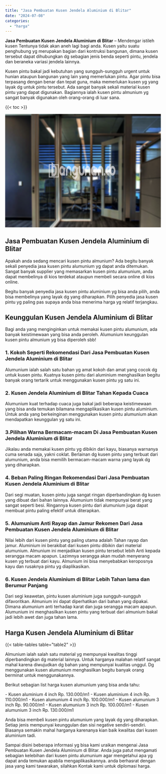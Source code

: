 ```yaml
---
title: "Jasa Pembuatan Kusen Jendela Aluminium di Blitar"
date: "2024-07-08"
categories: 
  - "harga"
---
```


**Jasa Pembuatan Kusen Jendela Aluminium di Blitar** – Mendengar istileh kusen Tentunya tidak akan aneh lagi bagi anda. Kusen yaitu suatu penghubung yg merupakan bagian dari kontruksi bangunan, dimana kusen tersebut dapat dihubungkan dg sebagian jenis benda seperti pintu, jendela dan beraneka variasi jendela lainnya.

Kusen pintu bakal jadi kebutuhan yang sungguh-sungguh urgent untuk hunian ataupun bangunan yang lain yang memerlukan pintu. Agar pintu bisa terpasang dengan benar dan tepat guna, maka memerlukan kusen yg yang layak dg untuk pintu tersebut. Ada sangat banyak sekali material kusen pintu yang dapat digunakan. Bagiannya ialah kusen pintu almunium yg sangat banyak digunakan oleh orang-orang di luar sana.

{{< toc >}}

![Jasa Pembuatan Kusen Jendela Aluminium di Blitar](/images/harga-kusen-jendela-alumunium-12.png)

## Jasa Pembuatan Kusen Jendela Aluminium di Blitar

Apakah anda sedang mencari kusen pintu almunium? Ada begitu banyak sekali penyedia jasa kusen pintu alumunium yg dapat anda ditemukan. Sangat banyak supplier yang memasarkan kusen pintu alumunium, anda dapat membelinya di kios terdekat ataupun membeli secara online di kios online.

Begitu banyak penyedia jasa kusen pintu aluminium yg bisa anda pilih, anda bisa membelinya yang layak dg yang diharapkan. Pilih penyedia jasa kusen pintu yg paling pas supaya anda bisa menerima harga yg relatif terjangkau.

## Keunggulan Kusen Jendela Aluminium di Blitar

Bagi anda yang menginginkan untuk memakai kusen pintu alumunium, ada banyak keistimewaan yang bisa anda peroleh. Alumunium keunggulan kusen pintu almunium yg bisa diperoleh sbb!

### 1\. Kokoh Seperti Rekomendasi Dari Jasa Pembuatan Kusen Jendela Aluminium di Blitar

Alumunium ialah salah satu bahan yg amat kokoh dan amat yang cocok dg untuk kusen pintu. Kuatnya kusen pintu dari aluminium menghasilkan begitu banyak orang tertarik untuk menggunakan kusen pintu yg satu ini.

### 2\. Kusen Jendela Aluminium di Blitar Tahan Kepada Cuaca

Alumunium kuat terhadap cuaca juga bakal jadi beberapa keistimewaan yang bisa anda temukan bilamana mengaplikasikan kusen pintu aluminium. Untuk anda yang berkeinginan menggunakan kusen pintu alumunium akan mendapatkan keunggulan yg satu ini.

### 3.Pilihan Warna Bermacam-macam Di Jasa Pembuatan Kusen Jendela Aluminium di Blitar

Jikalau anda memakai kusen pintu yg dibikin dari kayu, biasanya warnanya cuma senada saja, yakni coklat. Berlainan dg kusen pintu yang terbuat dari alumunium, anda bisa memilih bermacam-macam warna yang layak dg yang diharapkan.

### 4\. Beban Paling Ringan Rekomendasi Dari Jasa Pembuatan Kusen Jendela Aluminium di Blitar

Dari segi muatan, kusen pintu juga sangat ringan diperbandingkan dg kusen yang dibuat dari bahan lainnya. Alumunium tidak mempunyai berat yang sangat seperti besi. Ringannya kusen pintu dari alumunium juga dapat membuat pintu paling efektif untuk diterapkan.

### 5\. Alumunium Anti Rayap dan Jamur Rekomen Dari Jasa Pembuatan Kusen Jendela Aluminium di Blitar

Nilai lebih dari kusen pintu yang paling utama adalah Tahan rayap dan jamur. Aluminium ini berakibat dari kusen pintu dibikin dari material alumunium. Almunium ini menjadikan kusen pintu tersebut lebih Anti kepada serangga macam apapun. Lazimnya serangga akan mudah menyerang kusen yg terbuat dari kayu. Almunium ini bisa menyebabkan keroposnya kayu dan rusaknya pintu yg diaplikasikan.

### 6\. Kusen Jendela Aluminium di Blitar Lebih Tahan lama dan Berumur Panjang

Dari segi keawetan, pintu kusen aluminium juga sungguh-sungguh difavoritkan. Almunium ini dapat diperhatikan dari bahan yang dipakai. Dimana alumunium anti terhadap karat dan juga serangga macam apapun. Alumunium ini menghasilkan kusen pintu yang terbuat dari almunium bakal jadi lebih awet dan juga tahan lama.

## Harga Kusen Jendela Aluminium di Blitar

{{< table-tables table="table2" >}}

Almunium ialah salah satu material yg mempunyai kwalitas tinggi diperbandingkan dg material lainnya. Untuk harganya malahan relatif sangat mahal karena diwujudkan dg bahan yang mempunyai kualitas unggul. Dg menggunakan kusen alumunium menghasilkan begitu banyak orang berminat untuk menggunakannya.

Berikut sebagian list harga kusen alumunium yang bisa anda tahu:

\- Kusen aluminium 4 inch Rp. 130.000/m1 - Kusen aluminium 4 inch Rp. 110.000/m1 - Kusen alumunium 4 inch Rp. 100.000/m1 - Kusen alumunium 3 inch Rp. 90.000/m1 - Kusen alumunium 3 inch Rp. 100.000/m1 - Kusen alumunium 3 inch Rp. 130.000/m1

Anda bisa membeli kusen pintu alumunium yang layak dg yang diharapkan. Setiap jenis mempunyai keunggulan dan sisi negative sendiri-sendiri. Biasanya semakin mahal harganya karenanya kian baik kwalitas dari kusen aluminium tadi.

Sampai disini beberapa informasi yg bisa kami uraikan mengenai Jasa Pembuatan Kusen Jendela Aluminium di Blitar. Anda juga patut mengamati sebagian kelebihan dari kusen pintu alumunium agar mengetahui apa yg dapat anda temukan apabila mengaplikasikannya. anda berhasrat dengan jasa yang kami tawarakan, silahkan Kontak kami untuk diplomasi harga.
